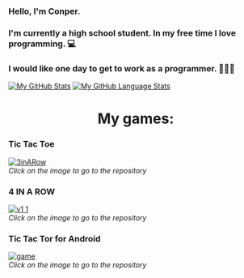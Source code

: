 
### Hello, I'm Conper.<br>
### I'm currently a high school student. In my free time I love programming. 💻<br>
### I would like one day to get to work as a programmer. 👨‍💻💼

[![My GitHub Stats](https://github-readme-stats.vercel.app/api/?username=Conper&count_private=true&theme=tokyonight&showicons=true)]()
[![My GitHub Language Stats](https://github-readme-stats.vercel.app/api/top-langs/?username=Conper&langs_count=5&theme=tokyonight)]()

# <div align="center">My games:</div>

### Tic Tac Toe
<a href="https://github.com/Conper/TicTacToe">![3inARow](https://user-images.githubusercontent.com/79358509/216775239-3f9099a1-1204-40f2-a248-a1003d285ecd.gif)</a>
<br><i>Click on the image to go to the repository</i>

### 4 IN A ROW
<a href="https://github.com/Conper/4-in-a-row">![v1 1](https://user-images.githubusercontent.com/79358509/216830206-cea6d455-26cf-4a01-ba97-19cfeb8c71f7.gif)</a>
<br><i>Click on the image to go to the repository</i>

### Tic Tac Tor for Android
<a href="https://github.com/Conper/TicTacToe-App">![game](https://github.com/Conper/Conper/assets/79358509/f9d87f51-1849-4385-b0ae-8b51bb314baf)</a>
<br><i>Click on the image to go to the repository</i>
